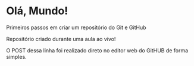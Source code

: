 # Olá, Mundo!
 Primeiros passos em criar um repositório do Git e GitHub

 Repositório criado durante uma aula ao vivo!
 
 O POST dessa linha foi realizado direto no editor web do GitHUB de forma simples.

